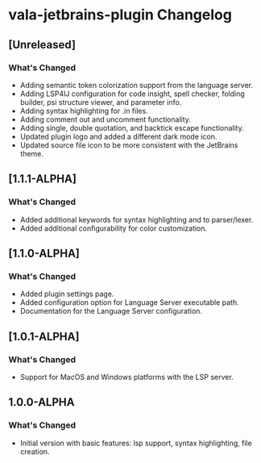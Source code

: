 <!-- Keep a Changelog guide -> https://keepachangelog.com -->

# vala-jetbrains-plugin Changelog
## [Unreleased]
### What's Changed
- Adding semantic token colorization support from the language server.
- Adding LSP4IJ configuration for code insight, spell checker, folding builder, psi structure viewer, and parameter
  info.
- Adding syntax highlighting for .in files.
- Adding comment out and uncomment functionality.
- Adding single, double quotation, and backtick escape functionality.
- Updated plugin logo and added a different dark mode icon.
- Updated source file icon to be more consistent with the JetBrains theme.

## [1.1.1-ALPHA]
### What's Changed
- Added additional keywords for syntax highlighting and to parser/lexer.
- Added additional configurability for color customization.

## [1.1.0-ALPHA]
### What's Changed
- Added plugin settings page.
- Added configuration option for Language Server executable path.
- Documentation for the Language Server configuration.

## [1.0.1-ALPHA]
### What's Changed
- Support for MacOS and Windows platforms with the LSP server.

## 1.0.0-ALPHA
### What's Changed
- Initial version with basic features: lsp support, syntax highlighting, file creation.